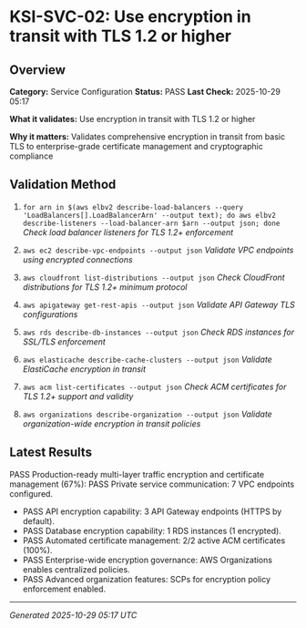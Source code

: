 # KSI-SVC-02: Use encryption in transit with TLS 1.2 or higher

## Overview

**Category:** Service Configuration
**Status:** PASS
**Last Check:** 2025-10-29 05:17

**What it validates:** Use encryption in transit with TLS 1.2 or higher

**Why it matters:** Validates comprehensive encryption in transit from basic TLS to enterprise-grade certificate management and cryptographic compliance

## Validation Method

1. `for arn in $(aws elbv2 describe-load-balancers --query 'LoadBalancers[].LoadBalancerArn' --output text); do aws elbv2 describe-listeners --load-balancer-arn $arn --output json; done`
   *Check load balancer listeners for TLS 1.2+ enforcement*

2. `aws ec2 describe-vpc-endpoints --output json`
   *Validate VPC endpoints using encrypted connections*

3. `aws cloudfront list-distributions --output json`
   *Check CloudFront distributions for TLS 1.2+ minimum protocol*

4. `aws apigateway get-rest-apis --output json`
   *Validate API Gateway TLS configurations*

5. `aws rds describe-db-instances --output json`
   *Check RDS instances for SSL/TLS enforcement*

6. `aws elasticache describe-cache-clusters --output json`
   *Validate ElastiCache encryption in transit*

7. `aws acm list-certificates --output json`
   *Check ACM certificates for TLS 1.2+ support and validity*

8. `aws organizations describe-organization --output json`
   *Validate organization-wide encryption in transit policies*

## Latest Results

PASS Production-ready multi-layer traffic encryption and certificate management (67%): PASS Private service communication: 7 VPC endpoints configured.
- PASS API encryption capability: 3 API Gateway endpoints (HTTPS by default).
- PASS Database encryption capability: 1 RDS instances (1 encrypted).
- PASS Automated certificate management: 2/2 active ACM certificates (100%).
- PASS Enterprise-wide encryption governance: AWS Organizations enables centralized policies.
- PASS Advanced organization features: SCPs for encryption policy enforcement enabled.

---
*Generated 2025-10-29 05:17 UTC*